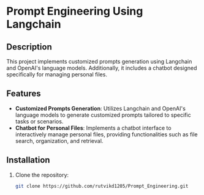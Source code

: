 # Prompt Engineering Using Langchain

## Description

This project implements customized prompts generation using Langchain and OpenAI's language models. Additionally, it includes a chatbot designed specifically for managing personal files.

## Features

- **Customized Prompts Generation**: Utilizes Langchain and OpenAI's language models to generate customized prompts tailored to specific tasks or scenarios.
- **Chatbot for Personal Files**: Implements a chatbot interface to interactively manage personal files, providing functionalities such as file search, organization, and retrieval.

## Installation

1. Clone the repository:
   ```bash
   git clone https://github.com/rutvikd1205/Prompt_Engineering.git
